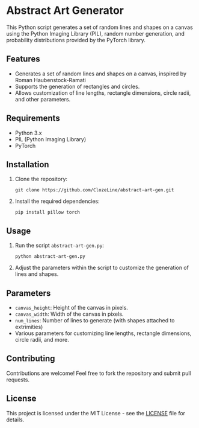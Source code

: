 # Abstract Art Generator

This Python script generates a set of random lines and shapes on a canvas using the Python Imaging Library (PIL), random number generation, and probability distributions provided by the PyTorch library.

## Features

- Generates a set of random lines and shapes on a canvas, inspired by Roman Haubenstock-Ramati
- Supports the generation of rectangles and circles.
- Allows customization of line lengths, rectangle dimensions, circle radii, and other parameters.

## Requirements

- Python 3.x
- PIL (Python Imaging Library)
- PyTorch

## Installation

1. Clone the repository:

    ```
    git clone https://github.com/ClozeLine/abstract-art-gen.git
    ```

2. Install the required dependencies:

    ```
    pip install pillow torch
    ```

## Usage

1. Run the script `abstract-art-gen.py`:

    ```
    python abstract-art-gen.py
    ```

2. Adjust the parameters within the script to customize the generation of lines and shapes.

## Parameters

- `canvas_height`: Height of the canvas in pixels.
- `canvas_width`: Width of the canvas in pixels.
- `num_lines`: Number of lines to generate (with shapes attached to extrimities)
- Various parameters for customizing line lengths, rectangle dimensions, circle radii, and more.

## Contributing

Contributions are welcome! Feel free to fork the repository and submit pull requests.

## License

This project is licensed under the MIT License - see the [LICENSE](LICENSE) file for details.
